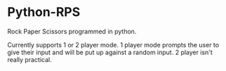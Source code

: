 # Python-RPS

Rock Paper Scissors programmed in python. 

Currently supports 1 or 2 player mode. 1 player mode prompts the user to give their input and will be put up against a random input.
2 player isn't really practical.
